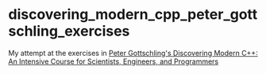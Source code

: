# discovering_modern_cpp_peter_gottschling_exercises
My attempt at the exercises in [Peter Gottschling's Discovering Modern C++: An Intensive Course for Scientists, Engineers, and Programmers](https://www.amazon.co.uk/Discovering-Modern-Scientists-Programmers-Depth/dp/0134383583)
